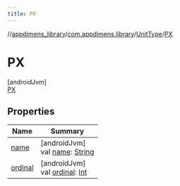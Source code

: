 ```yaml
---
title: PX
---
```

//[appdimens_library](../../../../index.html)/[com.appdimens.library](../../index.html)/[UnitType](../index.html)/[PX](index.html)



# PX



[androidJvm]\
[PX](index.html)



## Properties


| Name | Summary |
|---|---|
| [name](index.html#-372974862%2FProperties%2F1376941149) | [androidJvm]<br>val [name](index.html#-372974862%2FProperties%2F1376941149): [String](https://kotlinlang.org/api/core/kotlin-stdlib/kotlin/-string/index.html) |
| [ordinal](index.html#-739389684%2FProperties%2F1376941149) | [androidJvm]<br>val [ordinal](index.html#-739389684%2FProperties%2F1376941149): [Int](https://kotlinlang.org/api/core/kotlin-stdlib/kotlin/-int/index.html) |
